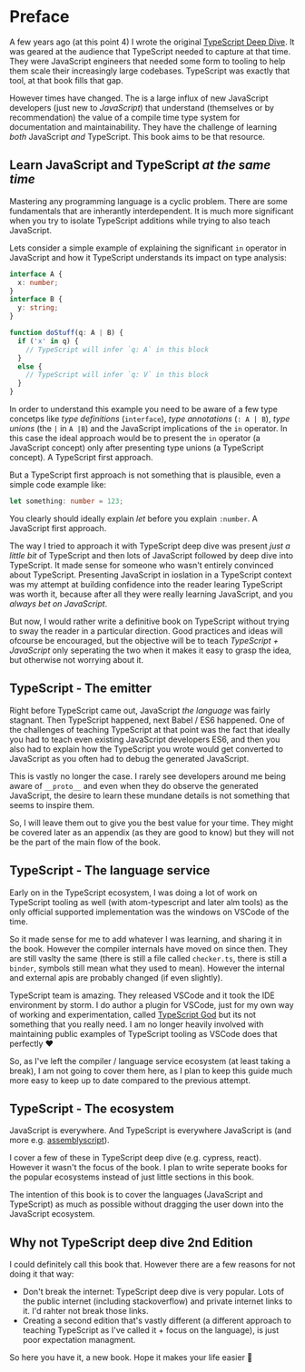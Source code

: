 # Preface 

A few years ago (at this point 4) I wrote the original [TypeScript Deep Dive](https://github.com/basarat/typescript-book/). It was geared at the audience that TypeScript needed to capture at that time. They were JavaScript engineers that needed some form to tooling to help them scale their increasingly large codebases. TypeScript was exactly that tool, at that book fills that gap. 

However times have changed. The is a large influx of new JavaScript developers (just new to *JavaScript*) that understand (themselves or by recommendation) the value of a compile time type system for documentation and maintainability. They have the challenge of learning *both* JavaScript *and* TypeScript. This book aims to be that resource. 

## Learn JavaScript and TypeScript *at the same time*
Mastering any programming language is a cyclic problem. There are some fundamentals that are inherantly interdependent. It is much more significant when you try to isolate TypeScript additions while trying to also teach JavaScript.  

Lets consider a simple example of explaining the significant `in` operator in JavaScript and how it TypeScript understands its impact on type analysis: 

```ts
interface A {
  x: number;
}
interface B {
  y: string;
}

function doStuff(q: A | B) {
  if ('x' in q) {
    // TypeScript will infer `q: A` in this block
  }
  else {
    // TypeScript will infer `q: V` in this block
  }
}
```

In order to understand this example you need to be aware of a few type concetps like *type definitions* (`interface`), *type annotations* (`: A | B`), *type unions* (the `|` in `A |B`) and the JavaScript implications of the `in` operator. In this case the ideal approach would be to present the `in` operator (a JavaScript concept) only after presenting type unions (a TypeScript concept). A TypeScript first approach. 

But a TypeScript first approach is not something that is plausible, even a simple code example like: 

```ts
let something: number = 123; 
```

You clearly should ideally explain *let* before you explain `:number`. A JavaScript first approach. 

The way I tried to approach it with TypeScript deep dive was present *just a little bit* of TypeScript and then lots of JavaScript followed by deep dive into TypeScript. It made sense for someone who wasn't entirely convinced about TypeScript. Presenting JavaScript in ioslation in a TypeScript context was my attempt at building confidence into the reader  learing TypeScript was worth it, because after all they were really learning JavaScript, and you *always bet on JavaScript*.

But now, I would rather write a definitive book on TypeScript without trying to sway the reader in a particular direction. Good practices and ideas will ofcourse be encouraged, but the objective will be to teach *TypeScript + JavaScript* only seperating the two when it makes it easy to grasp the idea, but otherwise not worrying about it.  

## TypeScript - The emitter
Right before TypeScript came out, JavaScript *the language* was fairly stagnant. Then TypeScript happened, next Babel / ES6 happened. One of the challenges of teaching TypeScript at that point was the fact that ideally you had to teach even existing JavaScript developers ES6, and then you also had to explain how the TypeScript you wrote would get converted to JavaScript as you often had to debug the generated JavaScript.

This is vastly no longer the case. I rarely see developers around me being aware of `__proto__` and even when they do observe the generated JavaScript, the desire to learn these mundane details is not something that seems to inspire them. 

So, I will leave them out to give you the best value for your time. They might be covered later as an appendix (as they are good to know) but they will not be the part of the main flow of the book.

## TypeScript - The language service
Early on in the TypeScript ecosystem, I was doing a lot of work on TypeScript tooling as well (with atom-typescript and later alm tools) as the only official supported implementation was the windows on VSCode of the time.

So it made sense for me to add whatever I was learning, and sharing it in the book. However the compiler internals have moved on since then. They are still vaslty the same (there is still a file called `checker.ts`, there is still a `binder`, symbols still mean what they used to mean). However the internal and external apis are probably changed (if even slightly). 

TypeScript team is amazing. They released VSCode and it took the IDE environment by storm. I do author a plugin for VSCode, just for my own way of working and experimentation, called [TypeScript God](https://marketplace.visualstudio.com/items?itemName=basarat.god) but its not something that you really need. I am no longer heavily involved with maintaining public examples of TypeScript tooling as VSCode does that perfectly ❤️

So, as I've left the compiler / language service ecosystem (at least taking a break), I am not going to cover them here, as I plan to keep this guide much more easy to keep up to date compared to the previous attempt. 

## TypeScript - The ecosystem
JavaScript is everywhere. And TypeScript is everywhere JavaScript is (and more e.g. [assemblyscript](https://github.com/AssemblyScript/assemblyscript)). 

I cover a few of these in TypeScript deep dive (e.g. cypress, react). However it wasn't the focus of the book. I plan to write seperate books for the popular ecosystems instead of just little sections in this book. 

The intention of this book is to cover the languages (JavaScript and TypeScript) as much as possible without dragging the user down into the JavaScript ecosystem.

## Why not TypeScript deep dive 2nd Edition 
I could definitely call this book that. However there are a few reasons for not doing it that way: 

* Don't break the internet: TypeScript deep dive is very popular. Lots of the public internet (including stackoverflow) and private internet links to it. I'd rahter not break those links.
* Creating a second edition that's vastly different (a different approach to teaching TypeScript as I've called it + focus on the language), is just poor expectation managment. 

So here you have it, a new book. Hope it makes your life easier 🌹
